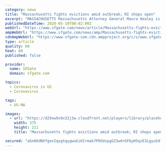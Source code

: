 ```yaml
---
category: news
title: "Massachusetts fights evictions amid outbreak; RI shops open"
excerpt: "MASSACHUSETTS Massachusetts Attorney General Maura Healey is warning landlords not to try to kick tenants out of their homes during the outbreak. The Democrat's office says that despite a new state law temporarily restriction evictions,"
publishedDateTime: 2020-05-10T00:02:00Z
webUrl: "https://www.sfgate.com/news/article/Massachusetts-fights-evictions-amid-outbreak-RI-15258847.php"
ampWebUrl: "https://www.sfgate.com/news/amp/Massachusetts-fights-evictions-amid-outbreak-RI-15258847.php"
cdnAmpWebUrl: "https://www-sfgate-com.cdn.ampproject.org/c/s/www.sfgate.com/news/amp/Massachusetts-fights-evictions-amid-outbreak-RI-15258847.php"
type: article
quality: 60
heat: 60
published: false

provider:
  name: SFGate
  domain: sfgate.com

topics:
  - Coronavirus in US
  - Coronavirus

tags:
  - US-MA

images:
  - url: "https://d29xw9s9x32j3w.cloudfront.net/players/library/placeholder.png"
    width: 375
    height: 211
    title: "Massachusetts fights evictions amid outbreak; RI shops open"

secured: "aGn6KdNXfgexIqxgtqygwuGiKIrmak7P9SUspgGZ3wd+GF6yH5qzE3LgyuSdf2z4yJigtzFhdYDRJGHs5xdUUi2P/XBbk0oSuu5FifVBRDGKwVBBNSgF9ftDfGcYoHmcZgupg1kbKFpEEnsONGk3spn5Lh86Qr7saP5SBcx1Aq7as1wT0MyECx3wDZY5w2FkNFzyut9wc5Fv8lLhuiEE9VbOBVkq5E1s//iBT33Yvwcb+DDo5mn2tTYDXrFowqq2V5tiOtBiiSqRIDDWitgzzaFtu8+VO0NaZycKFgfaUwYrD+WNk37XiP63soVpKE8I;IflsC/MjVKAC0lodjyynLw=="
---
```


